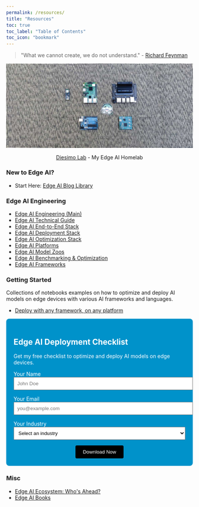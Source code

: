 ```yaml
---
permalink: /resources/
title: "Resources"
toc: true
toc_label: "Table of Contents"
toc_icon: "bookmark"
---
```


> "What we cannot create, we do not understand." - [Richard Feynman](https://fr.wikipedia.org/wiki/Richard_Feynman)  

<p style="text-align: center;"> <img loading="lazy" alt="Edge AI Lab" decoding="async" class="aligncenter size-full" src="https://github.com/diesimo-ai/diesimo-lab/blob/main/resources/images/cover.jpeg?raw=true" style="max-width: 100%; height: auto;" width="1280" height="720"> <p style="text-align: center;"><a href="https://brainchip.com/">Diesimo Lab</a> - My Edge AI Homelab</p></p>

### New to Edge AI? 
- Start Here: [Edge AI Blog Library](https://afondiel.github.io/posts/)

### Edge AI Engineering

- [Edge AI Engineering (Main)](https://github.com/afondiel/edge-ai-engineering)
- [Edge AI Technical Guide](https://github.com/afondiel/computer-science-notebook/tree/master/core/systems/edge-computing/edge-ai/concepts)
- [Edge AI End-to-End Stack](https://www.qualcomm.com/developer/artificial-intelligence)
- [Edge AI Deployment Stack](https://github.com/afondiel/computer-science-notebook/tree/master/core/systems/edge-computing/edge-ai/concepts/deployment)
- [Edge AI Optimization Stack](https://github.com/afondiel/computer-science-notebook/tree/master/core/systems/edge-computing/edge-ai/concepts/optimization)
- [Edge AI Platforms](https://github.com/afondiel/Edge-AI-Platforms)
- [Edge AI Model Zoos](https://github.com/afondiel/Edge-AI-Model-Zoo)
- [Edge AI Benchmarking & Optimization](https://github.com/afondiel/Edge-AI-Model-Zoo/blob/main/model-bench-prof-opt-guide.md)
- [Edge AI Frameworks](https://github.com/afondiel/computer-science-notebook/tree/master/core/systems/edge-computing/edge-ai/concepts/frameworks)

### Getting Started

Collections of notebooks examples on how to optimize and deploy AI models on edge devices with various AI frameworks and languages.
- [Deploy with any framework, on any platform](https://github.com/afondiel/computer-science-notebook/tree/master/core/systems/edge-computing/edge-ai/concepts/deployment)

<section id="lead-magnet" style="background: #0092CA; color: white; padding: 20px; border-radius: 8px;">
  <h2>Edge AI Deployment Checklist</h2>
  <p>Get my free checklist to optimize and deploy AI models on edge devices.</p>
  <form action="https://formspree.io/f/xkgjgwkr" method="POST">
    <label for="name">Your Name</label>
    <input name="name" id="name" type="text" required placeholder="John Doe" style="width: 100%; padding: 8px; margin-bottom: 15px;">
    <label for="email">Your Email</label>
    <input name="email" id="email" type="email" required placeholder="you@example.com" style="width: 100%; padding: 8px; margin-bottom: 15px;">
    <label for="industry">Your Industry</label>
    <select name="industry" id="industry" required style="width: 100%; padding: 8px; margin-bottom: 15px;">
      <option value="" disabled selected>Select an industry</option>
      <option value="Agriculture">Agriculture</option>
      <option value="Automotive">Automotive</option>
      <option value="Healthcare">Healthcare</option>
      <option value="Manufacturing">Manufacturing</option>
      <option value="Retail">Retail</option>
      <option value="Robotics">Robotics</option>
      <option value="Security">Security</option>
      <option value="Smart Cities">Smart Cities</option>
      <option value="UAVs">UAVs</option>
      <option value="Other">Other</option>
    </select>
    <div style="text-align: center">
    <button type="submit" style="background: #000000; color: #FFFFFF; padding: 10px 20px; border: none; border-radius: 4px;">Download Now</button>
    </div>
  </form>
</section>

### Misc
- [Edge AI Ecosystem: Who's Ahead?](https://github.com/afondiel/computer-science-notebook/tree/master/core/systems/edge-computing/edge-ai/industry-applications)
- [Edge AI Books](https://github.com/afondiel/cs-books/blob/main/README.md#edge-computing)